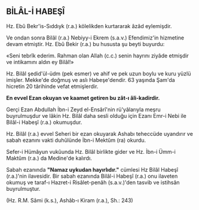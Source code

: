 ## BİLÂL-İ HABEŞÎ

Hz. Ebû Bekr'is-Sıddıyk (r.a.) kölelikden kurtararak âzâd eylemişdir.

Ve ondan sonra Bilâl (r.a.) Nebiyy-i Ekrem (s.a.v.) Efendimiz'in hizmetine devam etmiştir. Hz. Ebû Bekir (r.a.) bu hususta şu beyti buyur­du:

«Seni tebrîk ederim. Rahman olan Allah (c.c.) senin hayrını ziyâde etmişdir ve intikamı­nı aldın ey Bilâl!»

Hz. Bilâl şedid'ül-üdm (pek esmer) ve ahif ve pek uzun boylu ve kuru yüzlü imişler. Mekke'de doğmuş ve aslı Habeşe'dendir. 63 yaşında Şam'da hicretin 20 târihinde vefat etmişlerdir.

**En evvel Ezan okuyan ve kaamet getiren bu zât-ı âli-kadirdir.**

Gerçi Ezan Abdullah İbn-i Zeyd el-Ensârî'nin rü'yâlarıyla meşru buyrulmuşdur ve lâkin Hz. Bilâl daha sesli olduğu için Ezanı Emr-i Nebi ile Bilâl-i Habeşî (r.a.) okumuşdur.

Hz. Bilâl (r.a.) evvel Seheri bir ezan oku­yarak Ashabı teheccüde uyandırır ve sabah eza­nını vakti duhûlünde İbn-i Mektûm (ra) okur­du.

Sefer-i Hümâyun vukûunda Hz. Bilâl birlikte gider ve Hz. İbn-i Ümm-i Maktûm (r.a.) da Medine'de kalırdı.

Sabah ezanında **"Namaz uykudan hayırlıdır."** cümlesi Hz Bilâl Habeşî (r.a.)'nin ilavesidir. Bir sabah ezanında Bilâl-i Habeşî (r.a.) onu ilaveten okumuş ve taraf-ı Hazret-i Risâlet-penâh (s.a.v.)'den tasvib ve istihsân buyrulmuştur.

(Hz. R.M. Sâmi (k.s.), Ashâb-ı Kiram (r.a.), Sh.: 243)
